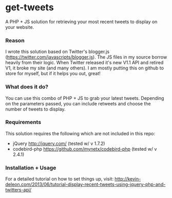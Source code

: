 get-tweets
==========

A PHP + JS solution for retrieving your most recent tweets to display on your website.

### Reason

I wrote this solution based on Twitter's blogger.js (https://twitter.com/javascripts/blogger.js). The JS files in my source borrow heavily from their logic. When Twitter released it's new V1.1 API and retired V1, it broke my site (and many others). I am mostly putting this on github to store for myself, but if it helps you out, great!

### What does it do?

You can use this combo of PHP + JS to grab your latest tweets. Depending on the parameters passed, you can include retweets and choose the number of tweets to display.

### Requirements

This solution requires the following which are not included in this repo:
* jQuery http://jquery.com/ (tested w/ v 1.7.2)
* codebird-php https://github.com/mynetx/codebird-php (tested w/ v 2.4.1)

### Installation + Usage

For a detailed tutorial on how to set things up, visit: http://kevin-deleon.com/2013/06/tutorial-display-recent-tweets-using-jquery-php-and-twitters-api/
